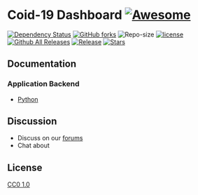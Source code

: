 
# Coid-19 Dashboard [![Awesome](https://cdn.rawgit.com/sindresorhus/awesome/d7305f38d29fed78fa85652e3a63e154dd8e8829/media/badge.svg)](https://github.com/harshinivarma/Covid-19-Dashboard-)     

[![Dependency Status](https://david-dm.org/atom/atom.svg)](https://david-dm.org/atom/atom)
[![GitHub forks](https://img.shields.io/github/forks/harshinivarma/Covid-19-Dashboard-)](https://github.com/harshinivarma/Covid-19-Dashboard-/network)
![Repo-size](https://img.shields.io/github/repo-size/harshinivarma/Covid-19-Dashboard-)
[![license](https://img.shields.io/github/license/harshinivarma/Covid-19-Dashboard-.svg?style=flat-square)](https://github.com/spiniza/cyber-proxy/blob/master/LICENSE)
[![Github All Releases](https://img.shields.io/github/downloads/harshinivarma/Covid-19-Dashboard-Application/total.svg)]()
[![Release](https://img.shields.io/github/v/release/harshinivarma/Covid-19-Dashboard-Application?color=2185d0&style=flat-square)](https://github.com/harshinivarma/Covid-19-Dashboard-Application/releases)
[![Stars](https://img.shields.io/github/stars/harshinivarma/Covid-19-Dashboard-Application?color=2185d0&style=flat-square)](https://github.com/harshinivarma/Covid-19-Dashboard-Application/stargazers)

## Documentation

### Application Backend

- [Python](https://www.python.org/downloads)

## Discussion

* Discuss  on our [forums]()
* Chat about 

## License

[CC0 1.0](https://github.com/harshinivarma/Covid-19-Dashboard-/blob/master/LICENSE)
